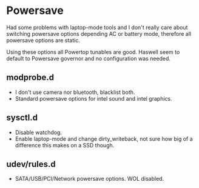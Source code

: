 # Powersave #

Had some problems with laptop-mode tools and I don't really care about switching powersave options depending AC or battery mode, therefore all powersave options are static.

Using these options all Powertop tunables are good.
Haswell seem to default to Powersave governor and no configuration was needed.

## modprobe.d ##

* I don't use camera nor bluetooth, blacklist both.
* Standard powersave options for intel sound and intel graphics.

## sysctl.d ##

* Disable watchdog.
* Enable laptop-mode and change dirty_writeback, not sure how big of a difference this makes on a SSD though.

## udev/rules.d ##

* SATA/USB/PCI/Network powersave options. WOL disabled.
